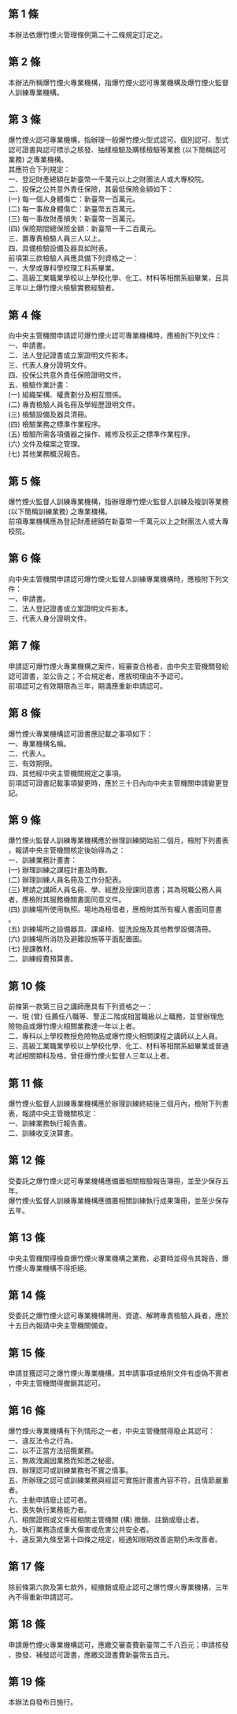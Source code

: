 第 1 條
-------
本辦法依爆竹煙火管理條例第二十二條規定訂定之。

第 2 條
-------
本辦法所稱爆竹煙火專業機構，指爆竹煙火認可專業機構及爆竹煙火監督  
人訓練專業機構。

第 3 條
-------
爆竹煙火認可專業機構，指辦理一般爆竹煙火型式認可、個別認可、型式  
認可證書與認可標示之核發、抽樣檢驗及購樣檢驗等業務 (以下簡稱認可  
業務) 之專業機構。  
其應符合下列規定：  
一、登記財產總額在新臺幣一千萬元以上之財團法人或大專校院。  
二、投保之公共意外責任保險，其最低保險金額如下：  
 (一) 每一個人身體傷亡：新臺幣一百萬元。  
 (二) 每一事故身體傷亡：新臺幣五百萬元。  
 (三) 每一事故財產損失：新臺幣一百萬元。  
 (四) 保險期間總保險金額：新臺幣一千二百萬元。  
三、置專責檢驗人員三人以上。  
四、具備檢驗設備及器具如附表。  
前項第三款檢驗人員應具備下列資格之一：  
一、大學或專科學校理工科系畢業。  
二、高級工業職業學校以上學校化學、化工、材料等相關系組畢業，且具  
    三年以上爆竹煙火檢驗實務經驗者。

第 4 條
-------
向中央主管機關申請認可爆竹煙火認可專業機構時，應檢附下列文件：  
一、申請書。  
二、法人登記證書或立案證明文件影本。  
三、代表人身分證明文件。  
四、投保公共意外責任保險證明文件。  
五、檢驗作業計畫：  
 (一) 組織架構、權責劃分及相互關係。  
 (二) 專責檢驗人員名冊及學經歷證明文件。  
 (三) 檢驗設備及器具清冊。  
 (四) 檢驗業務之標準作業程序。  
 (五) 檢驗所需各項儀器之操作、維修及校正之標準作業程序。  
 (六) 文件及檔案之管理。  
 (七) 其他業務概況報告。

第 5 條
-------
爆竹煙火監督人訓練專業機構，指辦理爆竹煙火監督人訓練及複訓等業務  
 (以下簡稱訓練業務) 之專業機構。  
前項專業機構應為登記財產總額在新臺幣一千萬元以上之財團法人或大專  
校院。

第 6 條
-------
向中央主管機關申請認可爆竹煙火監督人訓練專業機構時，應檢附下列文  
件：  
一、申請書。  
二、法人登記證書或立案證明文件影本。  
三、代表人身分證明文件。

第 7 條
-------
申請認可爆竹煙火專業機構之案件，經審查合格者，由中央主管機關發給  
認可證書，並公告之；不合規定者，應敘明理由不予認可。  
前項認可之有效期限為三年，期滿應重新申請認可。

第 8 條
-------
爆竹煙火專業機構認可證書應記載之事項如下：  
一、專業機構名稱。  
二、代表人。  
三、有效期限。  
四、其他經中央主管機關規定之事項。  
前項認可證書記載事項變更時，應於三十日內向中央主管機關申請變更登  
記。

第 9 條
-------
爆竹煙火監督人訓練專業機構應於辦理訓練開始前二個月，檢附下列書表  
，報請中央主管機關核定後始得為之：  
一、訓練業務計畫書：  
 (一) 辦理訓練之課程計畫及時數。  
 (二) 辦理訓練人員名冊及工作分配表。  
 (三) 聘請之講師人員名冊、學、經歷及授課同意書；其為現職公務人員  
      者，應檢附其服務機關書面同意文件。  
 (四) 訓練場所使用執照。場地為租借者，應檢附其所有權人書面同意書  
      。  
 (五) 訓練場所之設備器具、課桌椅、盥洗設施及其他教學設備清冊。  
 (六) 訓練場所消防及避難設施等平面配置圖。  
 (七) 授課教材。  
二、訓練經費預算書。

第 10 條
--------
前條第一款第三目之講師應具有下列資格之一：  
一、現 (曾) 任薦任八職等、警正二階或相當職級以上職務，並曾辦理危  
    險物品或爆竹煙火相關業務達一年以上者。  
二、專科以上學校教授危險物品或爆竹煙火相關課程之講師以上人員。  
三、高級工業職業學校以上學校化學、化工、材料等相關系組畢業或普通  
    考試相關類科及格，曾任爆竹煙火監督人三年以上者。

第 11 條
--------
爆竹煙火監督人訓練專業機構應於辦理訓練終結後三個月內，檢附下列書  
表，報請中央主管機關核定：  
一、訓練業務執行報告書。  
二、訓練收支決算書。

第 12 條
--------
受委託之爆竹煙火認可專業機構應備置相關檢驗報告簿冊，並至少保存五  
年。  
爆竹煙火監督人訓練專業機構應備置相關訓練執行成果簿冊，並至少保存  
五年。

第 13 條
--------
中央主管機關得檢查爆竹煙火專業機構之業務，必要時並得令其報告，爆  
竹煙火專業機構不得拒絕。

第 14 條
--------
受委託之爆竹煙火認可專業機構聘用、資遣、解聘專責檢驗人員者，應於  
十五日內報請中央主管機關備查。

第 15 條
--------
申請並獲認可之爆竹煙火專業機構，其申請事項或檢附文件有虛偽不實者  
，中央主管機關得撤銷其認可。

第 16 條
--------
爆竹煙火專業機構有下列情形之一者，中央主管機關得廢止其認可：  
一、違反法令之行為。  
二、以不正當方法招攬業務。  
三、無故洩漏因業務而知悉之秘密。  
四、辦理認可或訓練業務有不實之情事。  
五、所辦理之認可或訓練業務與經認可實施計畫書內容不符，且情節嚴重  
    者。  
六、主動申請廢止認可者。  
七、喪失執行業務能力者。  
八、相關證照或文件經相關主管機關 (構) 撤銷、註銷或廢止者。  
九、執行業務造成重大傷害或危害公共安全者。  
十、違反第九條至第十四條之規定，經通知限期改善逾期仍未改善者。

第 17 條
--------
除前條第六款及第七款外，經撤銷或廢止認可之爆竹煙火專業機構，三年  
內不得重新申請認可。

第 18 條
--------
申請爆竹煙火專業機構認可，應繳交審查費新臺幣二千八百元；申請核發  
、換發、補發認可證書，應繳交證書費新臺幣五百元。

第 19 條
--------
本辦法自發布日施行。

